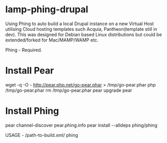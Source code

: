 lamp-phing-drupal
=================

Using Phing to auto build a local Drupal instance on a new Virtual Host utilising Cloud hosting templates such Acquia, Pantheon(template still in dev).
This was designed for Debian based Linux distributions but could be extended/forked for Mac/MAMP/WAMP etc.

Phing - Required.

# Install Pear
wget -q -O - http://pear.php.net/go-pear.phar > /tmp/go-pear.phar
php /tmp/go-pear.phar
rm /tmp/go-pear.phar
pear upgrade pear
 
# Install Phing
pear channel-discover pear.phing.info
pear install --alldeps phing/phing

USAGE - 
/path-to-build.xml/
phing




